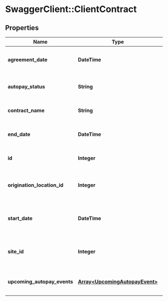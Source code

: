# SwaggerClient::ClientContract

## Properties
Name | Type | Description | Notes
------------ | ------------- | ------------- | -------------
**agreement_date** | **DateTime** | The date on which the contract was signed. | [optional] 
**autopay_status** | **String** | The status of the client’s autopay. | [optional] 
**contract_name** | **String** | The name of the contract. | [optional] 
**end_date** | **DateTime** | The date that the contract expires. | [optional] 
**id** | **Integer** | The unique ID of the contract. | [optional] 
**origination_location_id** | **Integer** | The ID of the location where the contract was issued. | [optional] 
**start_date** | **DateTime** | The date that the contract became active. | [optional] 
**site_id** | **Integer** | The ID of the site where the contract was issued. | [optional] 
**upcoming_autopay_events** | [**Array&lt;UpcomingAutopayEvent&gt;**](UpcomingAutopayEvent.md) | Contains details of the autopay events. | [optional] 


